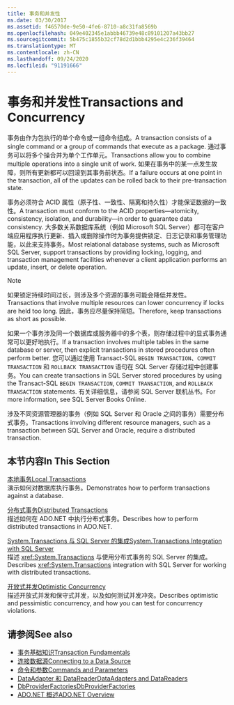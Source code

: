 ```yaml
---
title: 事务和并发性
ms.date: 03/30/2017
ms.assetid: f46570de-9e50-4fe6-8710-a8c31fa8569b
ms.openlocfilehash: 049e402345e1abbb46739e48c89101207a43bb27
ms.sourcegitcommit: 5b475c1855b32cf78d2d1bbb4295e4c236f39464
ms.translationtype: MT
ms.contentlocale: zh-CN
ms.lasthandoff: 09/24/2020
ms.locfileid: "91191666"
---
```

# <a name="transactions-and-concurrency"></a><span data-ttu-id="599fe-102">事务和并发性</span><span class="sxs-lookup"><span data-stu-id="599fe-102">Transactions and Concurrency</span></span>

<span data-ttu-id="599fe-103">事务由作为包执行的单个命令或一组命令组成。</span><span class="sxs-lookup"><span data-stu-id="599fe-103">A transaction consists of a single command or a group of commands that execute as a package.</span></span> <span data-ttu-id="599fe-104">通过事务可以将多个操合并为单个工作单元。</span><span class="sxs-lookup"><span data-stu-id="599fe-104">Transactions allow you to combine multiple operations into a single unit of work.</span></span> <span data-ttu-id="599fe-105">如果在事务中的某一点发生故障，则所有更新都可以回滚到其事务前状态。</span><span class="sxs-lookup"><span data-stu-id="599fe-105">If a failure occurs at one point in the transaction, all of the updates can be rolled back to their pre-transaction state.</span></span>  
  
 <span data-ttu-id="599fe-106">事务必须符合 ACID 属性（原子性、一致性、隔离和持久性）才能保证数据的一致性。</span><span class="sxs-lookup"><span data-stu-id="599fe-106">A transaction must conform to the ACID properties—atomicity, consistency, isolation, and durability—in order to guarantee data consistency.</span></span> <span data-ttu-id="599fe-107">大多数关系数据库系统（例如 Microsoft SQL Server）都可在客户端应用程序执行更新、插入或删除操作时为事务提供锁定、日志记录和事务管理功能，以此来支持事务。</span><span class="sxs-lookup"><span data-stu-id="599fe-107">Most relational database systems, such as Microsoft SQL Server, support transactions by providing locking, logging, and transaction management facilities whenever a client application performs an update, insert, or delete operation.</span></span>  
  
> [!NOTE]
> <span data-ttu-id="599fe-108">如果锁定持续时间过长，则涉及多个资源的事务可能会降低并发性。</span><span class="sxs-lookup"><span data-stu-id="599fe-108">Transactions that involve multiple resources can lower concurrency if locks are held too long.</span></span> <span data-ttu-id="599fe-109">因此，事务应尽量保持简短。</span><span class="sxs-lookup"><span data-stu-id="599fe-109">Therefore, keep transactions as short as possible.</span></span>  
  
 <span data-ttu-id="599fe-110">如果一个事务涉及同一个数据库或服务器中的多个表，则存储过程中的显式事务通常可以更好地执行。</span><span class="sxs-lookup"><span data-stu-id="599fe-110">If a transaction involves multiple tables in the same database or server, then explicit transactions in stored procedures often perform better.</span></span> <span data-ttu-id="599fe-111">您可以通过使用 Transact-SQL `BEGIN TRANSACTION`、`COMMIT TRANSACTION` 和 `ROLLBACK TRANSACTION` 语句在 SQL Server 存储过程中创建事务。</span><span class="sxs-lookup"><span data-stu-id="599fe-111">You can create transactions in SQL Server stored procedures by using the Transact-SQL `BEGIN TRANSACTION`, `COMMIT TRANSACTION`, and `ROLLBACK TRANSACTION` statements.</span></span> <span data-ttu-id="599fe-112">有关详细信息，请参阅 SQL Server 联机丛书。</span><span class="sxs-lookup"><span data-stu-id="599fe-112">For more information, see SQL Server Books Online.</span></span>  
  
 <span data-ttu-id="599fe-113">涉及不同资源管理器的事务（例如 SQL Server 和 Oracle 之间的事务）需要分布式事务。</span><span class="sxs-lookup"><span data-stu-id="599fe-113">Transactions involving different resource managers, such as a transaction between SQL Server and Oracle, require a distributed transaction.</span></span>  
  
## <a name="in-this-section"></a><span data-ttu-id="599fe-114">本节内容</span><span class="sxs-lookup"><span data-stu-id="599fe-114">In This Section</span></span>  

 [<span data-ttu-id="599fe-115">本地事务</span><span class="sxs-lookup"><span data-stu-id="599fe-115">Local Transactions</span></span>](local-transactions.md)  
 <span data-ttu-id="599fe-116">演示如何对数据库执行事务。</span><span class="sxs-lookup"><span data-stu-id="599fe-116">Demonstrates how to perform transactions against a database.</span></span>  
  
 [<span data-ttu-id="599fe-117">分布式事务</span><span class="sxs-lookup"><span data-stu-id="599fe-117">Distributed Transactions</span></span>](distributed-transactions.md)  
 <span data-ttu-id="599fe-118">描述如何在 ADO.NET 中执行分布式事务。</span><span class="sxs-lookup"><span data-stu-id="599fe-118">Describes how to perform distributed transactions in ADO.NET.</span></span>  
  
 [<span data-ttu-id="599fe-119">System.Transactions 与 SQL Server 的集成</span><span class="sxs-lookup"><span data-stu-id="599fe-119">System.Transactions Integration with SQL Server</span></span>](system-transactions-integration-with-sql-server.md)  
 <span data-ttu-id="599fe-120">描述 <xref:System.Transactions> 与使用分布式事务的 SQL Server 的集成。</span><span class="sxs-lookup"><span data-stu-id="599fe-120">Describes <xref:System.Transactions> integration with SQL Server for working with distributed transactions.</span></span>  
  
 [<span data-ttu-id="599fe-121">开放式并发</span><span class="sxs-lookup"><span data-stu-id="599fe-121">Optimistic Concurrency</span></span>](optimistic-concurrency.md)  
 <span data-ttu-id="599fe-122">描述开放式并发和保守式并发，以及如何测试并发冲突。</span><span class="sxs-lookup"><span data-stu-id="599fe-122">Describes optimistic and pessimistic concurrency, and how you can test for concurrency violations.</span></span>  
  
## <a name="see-also"></a><span data-ttu-id="599fe-123">请参阅</span><span class="sxs-lookup"><span data-stu-id="599fe-123">See also</span></span>

- [<span data-ttu-id="599fe-124">事务基础知识</span><span class="sxs-lookup"><span data-stu-id="599fe-124">Transaction Fundamentals</span></span>](../transactions/transaction-fundamentals.md)
- [<span data-ttu-id="599fe-125">连接数据源</span><span class="sxs-lookup"><span data-stu-id="599fe-125">Connecting to a Data Source</span></span>](connecting-to-a-data-source.md)
- [<span data-ttu-id="599fe-126">命令和参数</span><span class="sxs-lookup"><span data-stu-id="599fe-126">Commands and Parameters</span></span>](commands-and-parameters.md)
- [<span data-ttu-id="599fe-127">DataAdapter 和 DataReader</span><span class="sxs-lookup"><span data-stu-id="599fe-127">DataAdapters and DataReaders</span></span>](dataadapters-and-datareaders.md)
- [<span data-ttu-id="599fe-128">DbProviderFactories</span><span class="sxs-lookup"><span data-stu-id="599fe-128">DbProviderFactories</span></span>](dbproviderfactories.md)
- [<span data-ttu-id="599fe-129">ADO.NET 概述</span><span class="sxs-lookup"><span data-stu-id="599fe-129">ADO.NET Overview</span></span>](ado-net-overview.md)
